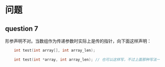# 问题
## question 7
形参声明不对。当数组作为传递参数时实际上是传的指针，向下面这样声明：
```c++
    int test(int array[], int array_len);
   
    int test(int *array, int array_len); // 也可以这样写，不过上面那种写法一眼就能看出是传递的数组
   
```